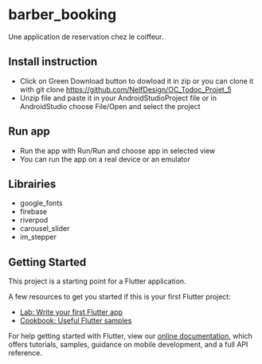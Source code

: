 # barber_booking

Une application de reservation chez le coiffeur.

## Install instruction
  - Click on Green Download button to dowload it in zip or you can clone it with git clone 
    https://github.com/NelfDesign/OC_Todoc_Projet_5
  - Unzip file and paste it in your AndroidStudioProject file or in AndroidStudio choose File/Open and select the project

## Run app
  - Run the app with Run/Run and choose app in selected view
  - You can run the app on a real device or an emulator

## Librairies
  - google_fonts
  - firebase
  - riverpod
  - carousel_slider
  - im_stepper

## Getting Started

This project is a starting point for a Flutter application.

A few resources to get you started if this is your first Flutter project:

- [Lab: Write your first Flutter app](https://flutter.dev/docs/get-started/codelab)
- [Cookbook: Useful Flutter samples](https://flutter.dev/docs/cookbook)

For help getting started with Flutter, view our
[online documentation](https://flutter.dev/docs), which offers tutorials,
samples, guidance on mobile development, and a full API reference.
